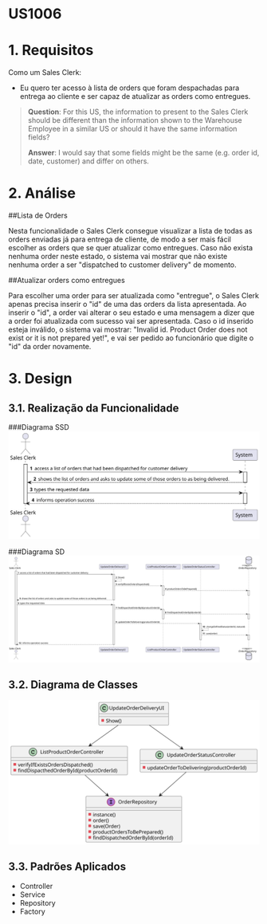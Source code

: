 US1006
=======================================


# 1. Requisitos

Como um Sales Clerk:
* Eu quero ter acesso à lista de orders que foram despachadas para entrega ao cliente e ser capaz de atualizar as orders como entregues.

> **Question**:
> For this US, the information to present to the Sales Clerk should be different than the information shown to the Warehouse Employee in a similar US or should it have the same information fields?
> 
> **Answer**: 
> I would say that some fields might be the same (e.g. order id, date, customer) and differ on others.


# 2. Análise

##Lista de Orders

Nesta funcionalidade o Sales Clerk consegue visualizar a lista de todas as orders enviadas já para entrega de cliente, de modo a ser mais fácil escolher as orders que se quer atualizar como entregues. Caso não exista nenhuma order neste estado, o sistema vai mostrar que não existe nenhuma order a ser "dispatched to customer delivery" de momento.

##Atualizar orders como entregues

Para escolher uma order para ser atualizada como "entregue", o Sales Clerk apenas precisa inserir o "id" de uma das orders da lista apresentada. Ao inserir o "id", a order vai alterar o seu estado e uma mensagem a dizer que a order foi atualizada com sucesso vai ser apresentada. Caso o id inserido esteja inválido, o sistema vai mostrar: "Invalid id. Product Order does not exist or it is not prepared yet!", e vai ser pedido ao funcionário que digite o "id" da order novamente.

# 3. Design

## 3.1. Realização da Funcionalidade

###Diagrama SSD
![US1006_SSD](US1006_SSD.svg)

###Diagrama SD
![US1006_SD](US1006_SD.svg)

## 3.2. Diagrama de Classes

![US1006_CD](US1006_CD.svg)

## 3.3. Padrões Aplicados

- Controller
- Service
- Repository
- Factory
